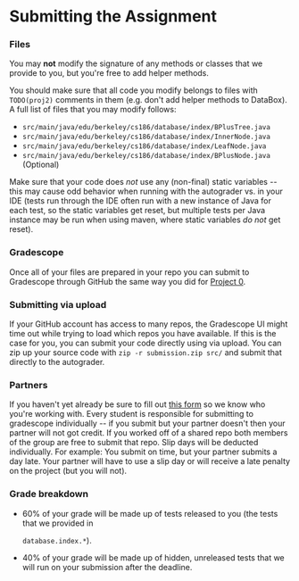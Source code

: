 # Submitting the Assignment

### Files

You may **not** modify the signature of any methods or classes that we provide to you, but you're free to add helper methods.

You should make sure that all code you modify belongs to files with `TODO(proj2)` comments in them \(e.g. don't add helper methods to DataBox\). A full list of files that you may modify follows:

* `src/main/java/edu/berkeley/cs186/database/index/BPlusTree.java`
* `src/main/java/edu/berkeley/cs186/database/index/InnerNode.java`
* `src/main/java/edu/berkeley/cs186/database/index/LeafNode.java`
* `src/main/java/edu/berkeley/cs186/database/index/BPlusNode.java` (Optional)

Make sure that your code does _not_ use any \(non-final\) static variables -- this may cause odd behavior when running with the autograder vs. in your IDE \(tests run through the IDE often run with a new instance of Java for each test, so the static variables get reset, but multiple tests per Java instance may be run when using maven, where static variables _do not_ get reset\).

### Gradescope

Once all of your files are prepared in your repo you can submit to Gradescope through GitHub the same way you did for [Project 0](../proj0/submitting.md#pushing-changes-to-github-classroom).

### Submitting via upload <a id="submitting-via-upload"></a>

If your GitHub account has access to many repos, the Gradescope UI might time out while trying to load which repos you have available. If this is the case for you, you can submit your code directly using via upload. You can zip up your source code with `zip -r submission.zip src/` and submit that directly to the autograder.

### Partners

If you haven't yet already be sure to fill out [this form](https://forms.gle/sJsPSCZaaeKgTJya9) so we know who you're working with. Every student is responsible for submitting to gradescope individually -- if you submit but your partner doesn't then your partner will not got credit. If you worked off of a shared repo both members of the group are free to submit that repo. Slip days will be deducted individually. For example: You submit on time, but your partner submits a day late. Your partner will have to use a slip day or will receive a late penalty on the project \(but you will not\).

### Grade breakdown

* 60% of your grade will be made up of tests released to you \(the tests that we provided in

  `database.index.*`\).

* 40% of your grade will be made up of hidden, unreleased tests that we will run on your submission after the deadline.

